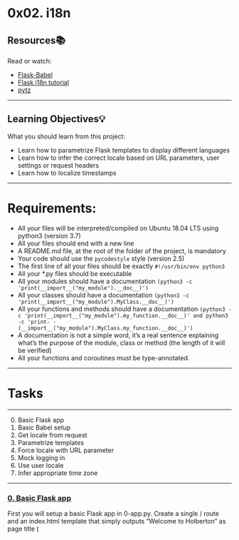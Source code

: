 # 0x02. i18n
## Resources:books:
Read or watch:
* [Flask-Babel](https://flask-babel.tkte.ch/)
* [Flask i18n tutorial](https://blog.miguelgrinberg.com/post/the-flask-mega-tutorial-part-xiii-i18n-and-l10n)
* [pytz](http://pytz.sourceforge.net/)

---
## Learning Objectives:bulb:
What you should learn from this project:

* Learn how to parametrize Flask templates to display different languages
* Learn how to infer the correct locale based on URL parameters, user settings or request headers
* Learn how to localize timestamps


---
# Requirements:

- All your files will be interpreted/compiled on Ubuntu 18.04 LTS using python3 (version 3.7)
- All your files should end with a new line
- A README.md file, at the root of the folder of the project, is mandatory
- Your code should use the `pycodestyle` style (version 2.5)
- The first line of all your files should be exactly `#!/usr/bin/env python3`
- All your *.py files should be executable
- All your modules should have a documentation `(python3 -c 'print(__import__("my_module").__doc__)')`
- All your classes should have a documentation `(python3 -c 'print(__import__("my_module").MyClass.__doc__)')`
- All your functions and methods should have a documentation `(python3 -c 'print(__import__("my_module").my_function.__doc__)' and python3 -c 'print- - (__import__("my_module").MyClass.my_function.__doc__)')`
- A documentation is not a simple word, it’s a real sentence explaining what’s the purpose of the module, class or method (the length of it will be verified)
- All your functions and coroutines must be type-annotated.

---

# Tasks
---
0. Basic Flask app
1. Basic Babel setup
2. Get locale from request
3. Parametrize templates
4. Force locale with URL parameter
5. Mock logging in
6. Use user locale
7. Infer appropriate time zone
---
### [0. Basic Flask app](./0-app.py)
First you will setup a basic Flask app in 0-app.py. Create a single / route and an index.html template that simply outputs “Welcome to Holberton” as page title (<title>) and “Hello world” as header (<h1>).

#### Repo:
* GitHub repository: `alx-backend`
* Directory: `0x02-i18n`
* File: `0-app.py, templates/index.html`
---
### [1. Basic Babel setup](./1-app.py)
Install the Babel Flask extension:

`$ pip3 install flask_babel==2.0.0`
Then instantiate the `Babel` object in your app. Store it in a module-level variable named `babel`.

In order to configure available languages in our app, you will create a Config class that has a `LANGUAGES` class attribute equal to `["en", "fr"].`

Use `Config` to set Babel’s default locale (`"en"`) and timezone (`"UTC"`).

Use that class as config for your Flask app.

#### Repo:
* GitHub repository: `alx-backend`
* Directory: `0x02-i18n`
* File: `1-app.py, templates/index.html`
---
### [2. Get locale from request](./2-app.py)
Create a `get_locale` function with the `babel.localeselector `decorator. Use `request.accept_languages` to determine the best match with our supported languages.

#### Repo:
* GitHub repository: `alx-backend`
* Directory: `0x02-i18n`
* File: `2-app.py, templates/index.html`
---
### [3. Parametrize templates](./3-app.py)
Use the _ or `gettext` function to parametrize your templates. Use the message IDs home_title and `home_header.`

Create a `babel.cfg` file containing:

```
python: **.py]
[jinja2: **/templates/**.html]
extensions=jinja2.ext.autoescape,jinja2.ext.with_
```
Then initialize your translations with

`$ pybabel extract -F babel.cfg -o messages.pot .`

and your two dictionaries with

```
$ pybabel init -i messages.pot -d translations -l en
$ pybabel init -i messages.pot -d translations -l fr
```

Then edit files `translations/[en|fr]/LC_MESSAGES/messages.po` to provide the correct value for each message ID for each language. Use the following translations:

| ID | English | French |
| --- | --- | --- |
| `home_title` | `Welcome to Holberton` | `Bienvenue chez Holberton` |
| `home_header` | `Hello world` | `Bonjour, le monde` |
Then compile your dictionaries with

`$ pybabel compile -d translations`
Reload the home page of your app and make sure that the correct messages show up.

#### Repo:
* GitHub repository: `alx-backend`
* Directory: `0x02-i18n`
* File: `3-app.py, babel.cfg, templates/3-index.html, translations/en/LC_MESSAGES/messages.po, translations/fr/LC_MESSAGES/messages.po, translations/en/LC_MESSAGES/messages.mo, translations/fr/LC_MESSAGES/messages.mo`
---
### [4. Force locale with URL parameter](./4-app.py)
In this task, you will implement a way to force a particular locale by passing the `locale=fr` parameter to your app’s URLs.

In your `get_locale` function, detect if the incoming request contains locale argument and ifs value is a supported `locale`, return it. If not or if the parameter is not present, resort to the previous default behavior.

Now you should be able to test different translations by visiting `http://127.0.0.1:5000?locale=[fr|en].`
![image](https://s3.amazonaws.com/alx-intranet.hbtn.io/uploads/medias/2020/3/f958f4a1529b535027ce.png?X-Amz-Algorithm=AWS4-HMAC-SHA256&X-Amz-Credential=AKIARDDGGGOUSBVO6H7D%2F20240517%2Fus-east-1%2Fs3%2Faws4_request&X-Amz-Date=20240517T074051Z&X-Amz-Expires=86400&X-Amz-SignedHeaders=host&X-Amz-Signature=9b20e138e5e6ede1264b6dff96070616c5ead4606850f417dde97c41f79c11ec)

**Visiting `http://127.0.0.1:5000/?locale=fr` should display this level 1 heading:**

#### Repo:
* GitHub repository: `alx-backend`
* Directory: `0x02-i18n`
* File: `4-app.py, templates/4-index.html`

```




## Author
* **Nathanim Tadele**